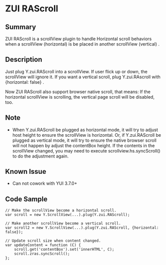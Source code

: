 ZUI RAScroll
============

Summary
-------

ZUI RAScroll is a scrollView plugin to handle Horizontal scroll behaviors when 
a scrollView (horizontal) is be placed in another scrollView (vertical) .

Description
-----------

Just plug Y.zui.RAScroll into a scrollView. If user flick up or down, the
scrollView will ignore it. If you want a vertical scroll, plug Y.zui.RAscroll
with {horizontal: false} .

Now ZUI RAScroll also support browser native scroll, that means: If the horizontal
scrollView is scrolling, the vertical page scroll will be disabled, too.

Note
----

*   When Y.zui.RAScroll be plugged as horizontal mode, it will try to adjust 
    host height to ensure the scrollView is horizontal. Or, if Y.zui.RAScroll 
    be plugged as vertical mode, it will try to ensure the native browser 
    scroll will not happen by adjust the contentBox height. If the contents in 
    the scrollView changed, you may need to execute scrollview.hs.syncScroll()
    to do the adjustment again.

Known Issue
-----------

*   Can not cowork with YUI 3.7.0+

Code Sample
-----------


    // Make the scrollView become a horizontal scroll.
    var scroll = new Y.ScrollView(...).plug(Y.zui.RAScroll);

    // Make another scrollView become a vertical scroll.
    var scroll2 = new Y.ScrollView(...).plug(Y.zui.RAScroll, {horizontal: false});

    // Update scroll size when content changed.
    var updateContent = function (C) {
        scroll.get('contentBox').set('innerHTML', C);
        scroll.zras.syncScroll();
    };
